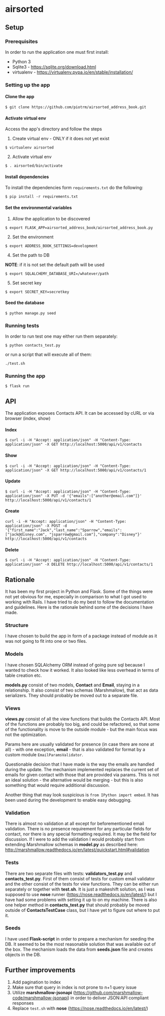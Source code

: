 # airsorted

## Setup
### Prerequisites
In order to run the application one must first install:
* Python 3
* Sqlite3 - https://sqlite.org/download.html
* virtualenv - https://virtualenv.pypa.io/en/stable/installation/

### Setting up the app
#### Clone the app
```
$ git clone https://github.com/piotrm/airsorted_address_book.git
```
#### Activate virtual env
Access the app's directory and follow the steps

1. Create virtual env - ONLY if it does not yet exist
```
$ virtualenv airsorted
```
2. Activate virtual env
```
$ . airsorted/bin/activate
```

#### Install dependencies
To install the dependencies form `requirements.txt` do the following:
```
$ pip install -r requirements.txt
```

#### Set the environmental variables
1. Allow the application to be discovered
```
$ export FLASK_APP=airsorted_address_book/airsorted_address_book.py
```
2. Set the environment
```
$ export ADDRESS_BOOK_SETTINGS=development
```
4. Set the path to DB

__NOTE__: if it is not set the default path will be used
```
$ export SQLALCHEMY_DATABASE_URI=/whatever/path
```

5. Set secret key
```
$ export SECRET_KEY=secretkey
```

#### Seed the database
```
$ python manage.py seed
```

### Running tests
In order to run test one may either run them separately:
```
$ python contacts_test.py
```
or run a script that will execute all of them:
```
./test.sh
```

### Running the app
```
$ flask run
```

## API
The application exposes Contacts API. It can be accessed by cURL or via browser (index, show)

#### Index
```
$ curl -i -H "Accept: application/json" -H "Content-Type: application/json" -X GET http://localhost:5000/api/v1/contacts
```

#### Show
```
$ curl -i -H "Accept: application/json" -H "Content-Type: application/json" -X GET http://localhost:5000/api/v1/contacts/1
```

#### Update
```
$ curl -i -H "Accept: application/json" -H "Content-Type: application/json" -X PUT -d '{"emails":["another@email.com"]}' http://localhost:5000/api/v1/contacts/1
```
#### Create
```
curl -i -H "Accept: application/json" -H "Content-Type: application/json" -X POST -d '{"first_name":"Jack","last_name":"Sparrow","emails":["jack@disney.com", "jsparrow@gmail.com"],"company":"Disney"}' http://localhost:5000/api/v1/contacts
```
#### Delete
```
$ curl -i -H "Accept: application/json" -H "Content-Type: application/json" -X DELETE http://localhost:5000/api/v1/contacts/1
```

## Rationale
It has been my first project in Python and Flask. Some of the things were not yet obvious for me, especially in comparison to what I got used to working with Rails. I have tried to do my best to follow the documentation and guidelines. Here is the rationale behind some of the decisions I have made.

### Structure
I have chosen to build the app in form of a package instead of module as it was not going to fit into one or two files.

### Models
I have chosen SQLAlchemy ORM instead of going pure sql because I wanted to check how it worked. It also looked like less overhead in terms of table creation etc.

__models.py__ consist of two models, __Contact__ and __Email__, staying in a relationship. It also consist of two schemas (Marshmallow), that act as data serializers. They should probably be moved out to a separate file.

### Views
__views.py__ consist of all the view functions that builds the Contacts API. Most of the functions are probably too big, and could be refactored, so that some of the functionality is move to the outside module - but the main focus was not the optimization.

Params here are usually validated for presence (in case there are none at all) - with one exception, __email__ - that is also validated for format by a custom module `EmailParamsValidator`.

Questionable decision that I have made is the way the emails are handled during the update. The mechanism implemented replaces the current set of emails for given contact with those that are provided via params. This is not an ideal solution - the alternative would be merging - but this is also something that would require additional discussion.

Another thing that may look suspicious is `from IPython import embed`. It has been used during the development to enable easy debugging.

### Validation
There is almost no validation at all except for beforementioned email validation. There is no presence requirement for any particular fields for contact, nor there is any special formatting required. It may be the field for discussion. If I were to add the validation I would probably start from extending Marshmallow schemas in __model.py__ as described here: http://marshmallow.readthedocs.io/en/latest/quickstart.html#validation

### Tests
There are two separate files with tests: __validators_test.py__ and __contacts_test.py__. First of them consist of tests for custom email validator and the other consist of the tests for view functions. They can be either run separately or together with __test.sh__. It is just a makeshift solution, as I was supposed to use __nose__ runner (https://nose.readthedocs.io/en/latest/) but I have had some problems with setting it up to on my machine. There is also one helper method in __contacts_test.py__ that should probably be moved outside of __ContactsTestCase__ class, but I have yet to figure out where to put it.

### Seeds
I have used __Flask-script__ in order to prepare a mechanism for seeding the DB. It seemed to be the most reasonable solution that was available out of the box. The mechanism loads the data from __seeds.json__ file and creates objects in the DB.

## Further improvements
1. Add pagination to index
2. Make sure that query in index is not prone to n+1 query issue
3. Utilize __marshmallow-jsonapi__ (https://github.com/marshmallow-code/marshmallow-jsonapi) in order to deliver JSON:API compliant responses
4. Replace `test.sh` with __nose__ (https://nose.readthedocs.io/en/latest/)
